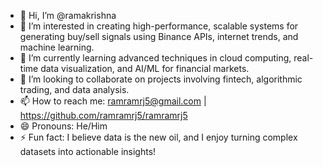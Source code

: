 - 👋 Hi, I’m @ramakrishna
- 👀 I’m interested in creating high-performance, scalable systems for generating buy/sell signals using Binance APIs, internet trends, and machine learning.
- 🌱 I’m currently learning advanced techniques in cloud computing, real-time data visualization, and AI/ML for financial markets.
- 💞️ I’m looking to collaborate on projects involving fintech, algorithmic trading, and data analysis.
- 📫 How to reach me: ramramrj5@gmail.com | https://github.com/ramramrj5/ramramrj5
- 😄 Pronouns: He/Him
- ⚡ Fun fact: I believe data is the new oil, and I enjoy turning complex datasets into actionable insights!


<!---
ramramrj5/ramramrj5 is a ✨ special ✨ repository because its `README.md` (this file) appears on your GitHub profile.
You can click the Preview link to take a look at your changes.
--->
